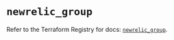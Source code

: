 # `newrelic_group`

Refer to the Terraform Registry for docs: [`newrelic_group`](https://registry.terraform.io/providers/newrelic/newrelic/3.40.0/docs/resources/group).
